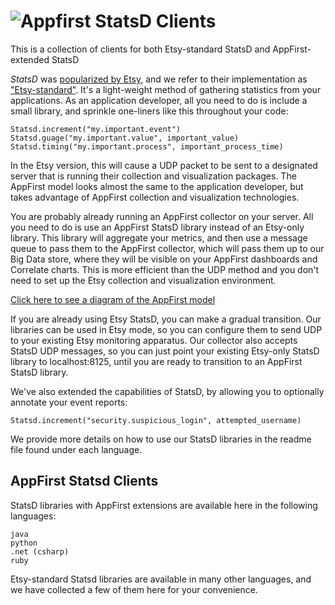 ![Appfirst](http://www.appfirst.com/img/appfirst-logo.png)
StatsD Clients
==============
This is a collection of clients for both Etsy-standard StatsD and AppFirst-extended StatsD

*StatsD* was [popularized by Etsy](http://codeascraft.etsy.com/2011/02/15/measure-anything-measure-everything/), 
and we refer to their implementation as ["Etsy-standard"](https://github.com/etsy/statsd/#statsd-).  It's a 
light-weight method of gathering statistics from your applications.  As an application developer, all you need 
to do is include a small library, and sprinkle one-liners like this throughout your code:

    Statsd.increment("my.important.event")
    Statsd.guage("my.important.value", important_value)
    Statsd.timing("my.important.process", important_process_time)

In the Etsy version, this will cause a UDP packet to be sent to a designated server that is running their 
collection and visualization packages.  The AppFirst model looks almost the same to the application developer, 
but takes advantage of AppFirst collection and visualization technologies.  

You are probably already running an AppFirst collector on your server.  All you need to do is use an 
AppFirst StatsD library instead of an Etsy-only library.  This library will aggregate your metrics, and then 
use a message queue to pass them to the AppFirst collector, which will pass them up to our Big Data store, where 
they will be visible on your AppFirst dashboards and Correlate charts.  This is more efficient than the UDP method 
and you don't need to set up the Etsy collection and visualization environment.  

[Click here to see a diagram of the AppFirst model](https://appfirst.fogbugz.com/default.asp?w423)

If you are already using Etsy StatsD, you can make a gradual transition.  Our libraries can be used in 
Etsy mode, so you can configure them to send UDP to your existing Etsy monitoring apparatus.  Our collector also
accepts StatsD UDP messages, so you can just point your existing Etsy-only StatsD library to localhost:8125, 
until you are ready to transition to an AppFirst StatsD library.

We've also extended the capabilities of StatsD, by allowing you to optionally annotate your event reports:

    Statsd.increment("security.suspicious_login", attempted_username)
    
We provide more details on how to use our StatsD libraries in the readme file found under each language.


AppFirst Statsd Clients
-----------------------
StatsD libraries with AppFirst extensions are available here in the following languages:

    java                    
    python 
    .net (csharp)
    ruby
 
Etsy-standard Statsd libraries are available in many other languages, and we have collected a few of them 
here for your convenience.

